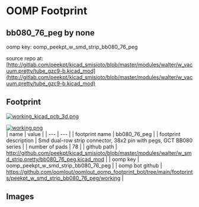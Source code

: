 # OOMP Footprint  
## bb080_76_peg  by none  
  
oomp key: oomp_peekpt_w_smd_strip_bb080_76_peg  
  
source repo at: [http://gitlab.com/peekpt/kicad_smisioto/blob/master/modules/walter/w_vacuum.pretty/tube_gzc9-b.kicad_mod](http://gitlab.com/peekpt/kicad_smisioto/blob/master/modules/walter/w_vacuum.pretty/tube_gzc9-b.kicad_mod)  
## Footprint  
  
[![working_kicad_pcb_3d.png](working_kicad_pcb_3d_600.png)](working_kicad_pcb_3d.png)  
  
[![working.png](working_600.png)](working.png)  
| name | value | 
| --- | --- | 
| footprint name | bb080_76_peg | 
| footprint description | Smd dual-row strip connector, 38x2 pin with pegs, GCT BB080 series | 
| number of pads | 78 | 
| github path | http://github.com/peekpt/kicad_smisioto/blob/master/modules/walter/w_smd_strip.pretty/bb080_76_peg.kicad_mod | 
| oomp key | oomp_peekpt_w_smd_strip_bb080_76_peg | 
| oomp bot github | https://github.com/oomlout/oomlout_oomp_footprint_bot/tree/main/footprints/peekpt_w_smd_strip_bb080_76_peg/working | 
## Images  
